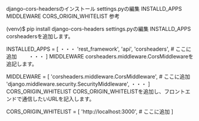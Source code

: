 django-cors-headersのインストール
settings.pyの編集
INSTALLD_APPS
MIDDLEWARE
CORS_ORIGIN_WHITELIST
参考

(venv)$ pip install django-cors-headers
settings.pyの編集
INSTALLD_APPS
corsheadersを追加します。


INSTALLED_APPS = [
    ・・・
    'rest_framework',
    'api',
    'corsheaders', # ここに追加
　　・・・
]
MIDDLEWARE
corsheaders.middleware.CorsMiddlewareを追記します。


MIDDLEWARE = [
    'corsheaders.middleware.CorsMiddleware', # ここに追加
    'django.middleware.security.SecurityMiddleware',
    ・・・
]
CORS_ORIGIN_WHITELIST
CORS_ORIGIN_WHITELISTを追加し、フロントエンドで通信したいURLを記入します。


CORS_ORIGIN_WHITELIST = [
    'http://localhost:3000', # ここに追加
]
